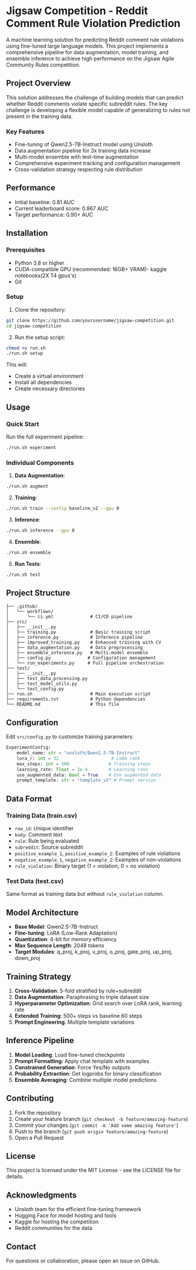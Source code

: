 # Jigsaw Competition - Reddit Comment Rule Violation Prediction

A machine learning solution for predicting Reddit comment rule violations using fine-tuned large language models. This project implements a comprehensive pipeline for data augmentation, model training, and ensemble inference to achieve high performance on the Jigsaw Agile Community Rules competition.

## Project Overview

This solution addresses the challenge of building models that can predict whether Reddit comments violate specific subreddit rules. The key challenge is developing a flexible model capable of generalizing to rules not present in the training data.

### Key Features

- Fine-tuning of Qwen2.5-7B-Instruct model using Unsloth
- Data augmentation pipeline for 3x training data increase
- Multi-model ensemble with test-time augmentation
- Comprehensive experiment tracking and configuration management
- Cross-validation strategy respecting rule distribution

## Performance

- Initial baseline: 0.81 AUC
- Current leaderboard score: 0.867 AUC
- Target performance: 0.90+ AUC

## Installation

### Prerequisites

- Python 3.8 or higher
- CUDA-compatible GPU (recommended: 16GB+ VRAM)- kaggle notebooks(2X T4 gpus's)
- Git

### Setup

1. Clone the repository:
```bash
git clone https://github.com/yourusername/jigsaw-competition.git
cd jigsaw-competition
```

2. Run the setup script:
```bash
chmod +x run.sh
./run.sh setup
```

This will:
- Create a virtual environment
- Install all dependencies
- Create necessary directories

## Usage

### Quick Start

Run the full experiment pipeline:
```bash
./run.sh experiment
```

### Individual Components

1. **Data Augmentation**:
```bash
./run.sh augment
```

2. **Training**:
```bash
./run.sh train --config baseline_v2 --gpu 0
```

3. **Inference**:
```bash
./run.sh inference --gpu 0
```

4. **Ensemble**:
```bash
./run.sh ensemble
```

5. **Run Tests**:
```bash
./run.sh test
```

## Project Structure

```
├── .github/
│   └── workflows/
│       └── ci.yml              # CI/CD pipeline
├── src/
│   ├── __init__.py
│   ├── training.py             # Basic training script
│   ├── inference.py            # Inference pipeline
│   ├── improved_training.py    # Enhanced training with CV
│   ├── data_augmentation.py    # Data preprocessing
│   ├── ensemble_inference.py   # Multi-model ensemble
│   ├── config.py              # Configuration management
│   └── run_experiments.py     # Full pipeline orchestration
├── test/
│   ├── __init__.py
│   ├── test_data_processing.py
│   ├── test_model_utils.py
│   └── test_config.py
├── run.sh                      # Main execution script
├── requirements.txt            # Python dependencies
└── README.md                   # This file
```

## Configuration

Edit `src/config.py` to customize training parameters:

```python
ExperimentConfig:
    model_name: str = "unsloth/Qwen2.5-7B-Instruct"
    lora_r: int = 32                    # LoRA rank
    max_steps: int = 500               # Training steps  
    learning_rate: float = 2e-4        # Learning rate
    use_augmented_data: bool = True    # Use augmented data
    prompt_template: str = "template_v2" # Prompt version
```

## Data Format

### Training Data (train.csv)
- `row_id`: Unique identifier
- `body`: Comment text
- `rule`: Rule being evaluated
- `subreddit`: Source subreddit
- `positive_example_1`, `positive_example_2`: Examples of rule violations
- `negative_example_1`, `negative_example_2`: Examples of non-violations
- `rule_violation`: Binary target (1 = violation, 0 = no violation)

### Test Data (test.csv)
Same format as training data but without `rule_violation` column.

## Model Architecture

- **Base Model**: Qwen2.5-7B-Instruct
- **Fine-tuning**: LoRA (Low-Rank Adaptation)
- **Quantization**: 4-bit for memory efficiency
- **Max Sequence Length**: 2048 tokens
- **Target Modules**: q_proj, k_proj, v_proj, o_proj, gate_proj, up_proj, down_proj

## Training Strategy

1. **Cross-Validation**: 5-fold stratified by rule+subreddit
2. **Data Augmentation**: Paraphrasing to triple dataset size
3. **Hyperparameter Optimization**: Grid search over LoRA rank, learning rate
4. **Extended Training**: 500+ steps vs baseline 60 steps
5. **Prompt Engineering**: Multiple template variations

## Inference Pipeline

1. **Model Loading**: Load fine-tuned checkpoints
2. **Prompt Formatting**: Apply chat template with examples
3. **Constrained Generation**: Force Yes/No outputs
4. **Probability Extraction**: Get logprobs for binary classification
5. **Ensemble Averaging**: Combine multiple model predictions

## Contributing

1. Fork the repository
2. Create your feature branch (`git checkout -b feature/amazing-feature`)
3. Commit your changes (`git commit -m 'Add some amazing feature'`)
4. Push to the branch (`git push origin feature/amazing-feature`)
5. Open a Pull Request

## License

This project is licensed under the MIT License - see the LICENSE file for details.

## Acknowledgments

- Unsloth team for the efficient fine-tuning framework
- Hugging Face for model hosting and tools
- Kaggle for hosting the competition
- Reddit communities for the data

## Contact

For questions or collaboration, please open an issue on GitHub.
